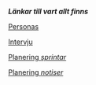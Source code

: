 ***Länkar till vart allt finns***

[Personas](/Planing/imgPersona/)

[Intervju](/Planing/UserInterviews-Personas.md)

[Planering *sprintar*](/Planing/sprint.md)

[Planering *notiser*](/Planing/notes.md)
































<!-- [![Review Assignment Due Date](https://classroom.github.com/assets/deadline-readme-button-24ddc0f5d75046c5622901739e7c5dd533143b0c8e959d652212380cedb1ea36.svg)](https://classroom.github.com/a/P-3MvOyk) -->
